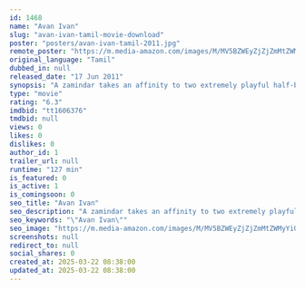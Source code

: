 ```yaml
---
id: 1468
name: "Avan Ivan"
slug: "avan-ivan-tamil-movie-download"
poster: "posters/avan-ivan-tamil-2011.jpg"
remote_poster: "https://m.media-amazon.com/images/M/MV5BZWEyZjZjZmMtZWMyYi00MTViLTk3NTgtNGIxN2MzMGQ0M2Y3XkEyXkFqcGc@._V1_SX300.jpg"
original_language: "Tamil"
dubbed_in: null
released_date: "17 Jun 2011"
synopsis: "A zamindar takes an affinity to two extremely playful half-brothers who openly con people for a living. But a local animal smuggler steps in to disrupt the harmony in the lives of the zamindar and his adopted family."
type: "movie"
rating: "6.3"
imdbid: "tt1606376"
tmdbid: null
views: 0
likes: 0
dislikes: 0
author_id: 1
trailer_url: null
runtime: "127 min"
is_featured: 0
is_active: 1
is_comingsoon: 0
seo_title: "Avan Ivan"
seo_description: "A zamindar takes an affinity to two extremely playful half-brothers who openly con people for a living. But a local animal smuggler steps in to disrupt the harmony in the lives of the zamindar and his adopted family."
seo_keywords: "\"Avan Ivan\""
seo_image: "https://m.media-amazon.com/images/M/MV5BZWEyZjZjZmMtZWMyYi00MTViLTk3NTgtNGIxN2MzMGQ0M2Y3XkEyXkFqcGc@._V1_SX300.jpg"
screenshots: null
redirect_to: null
social_shares: 0
created_at: 2025-03-22 08:38:00
updated_at: 2025-03-22 08:38:00
---
```


